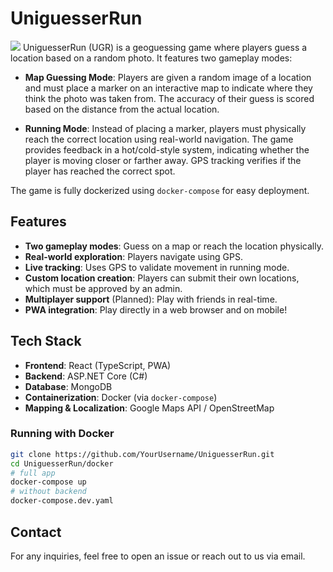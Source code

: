 # UniguesserRun
![](frontend/src/assets/promotion/main-menu.png)
UniguesserRun (UGR) is a geoguessing game where players guess a location based on a random photo. It features two gameplay modes:
- **Map Guessing Mode**: Players are given a random image of a location and must place a marker on an interactive map to indicate where they think the photo was taken from. The accuracy of their guess is scored based on the distance from the actual location.

- **Running Mode**: Instead of placing a marker, players must physically reach the correct location using real-world navigation. The game provides feedback in a hot/cold-style system, indicating whether the player is moving closer or farther away. GPS tracking verifies if the player has reached the correct spot.

The game is fully dockerized using `docker-compose` for easy deployment.

## Features
- **Two gameplay modes**: Guess on a map or reach the location physically.
- **Real-world exploration**: Players navigate using GPS.
- **Live tracking**: Uses GPS to validate movement in running mode.
- **Custom location creation**: Players can submit their own locations, which must be approved by an admin.
- **Multiplayer support** (Planned): Play with friends in real-time.
- **PWA integration**: Play directly in a web browser and on mobile!

## Tech Stack
- **Frontend**: React (TypeScript, PWA)
- **Backend**: ASP.NET Core (C#)
- **Database**: MongoDB
- **Containerization**: Docker (via `docker-compose`)
- **Mapping & Localization**: Google Maps API / OpenStreetMap

### Running with Docker
```sh
git clone https://github.com/YourUsername/UniguesserRun.git
cd UniguesserRun/docker
# full app
docker-compose up
# without backend
docker-compose.dev.yaml
```

## Contact
For any inquiries, feel free to open an issue or reach out to us via email.

